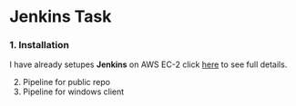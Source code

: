 # Jenkins Task

### 1. Installation   

I have already setupes **Jenkins** on AWS EC-2 click [here](https://github.com/Tariq-Mehmood-Malik/Jenkins/blob/main/jenkins-ec2.md) to see full details.

2. Pipeline for public repo
3. Pipeline for windows client
